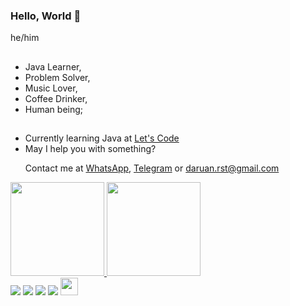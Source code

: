 ### Hello, World 👋

he/him

##

- Java Learner, 
- Problem Solver, 
- Music Lover, 
- Coffee Drinker,
- Human being;
 
##

- Currently learning Java at [Let's Code](https://letscode.com.br/)
- May I help you with something? <p> Contact me at [WhatsApp](https://api.whatsapp.com/send?phone=5562984370505), [Telegram](https://t.me/Daruan) or daruan.rst@gmail.com </p>



 <div>
  <a href="https://github.com/daruan-rst">
  <img height="150em" src="https://github-readme-stats.vercel.app/api?username=daruan-rst&show_icons=true&theme=dark&include_all_commits=true&count_private=true"/>
  <img height="150em" src="https://github-readme-stats.vercel.app/api/top-langs/?username=daruan-rst&amp;layout=compact&amp;langs_count=7&amp;theme=dark" >

<div>
<a href = "mailto:daruan.rst@gmail.com"><img src="https://img.shields.io/badge/-Gmail-%23333?style=for-the-badge&logo=gmail&logoColor=white" target="_blank"></a>
  <a href="https://www.linkedin.com/in/daruanrodrigues/" target="_blank"><img src="https://img.shields.io/badge/-LinkedIn-%230077B5?style=for-the-badge&logo=linkedin&logoColor=white" target="_blank"></a>
    <a href="https://open.spotify.com/user/daruan1?si=ec522ce90adc45d5" target="_blank"><img src="https://img.shields.io/badge/Spotify-1ED760?&style=for-the-badge&logo=spotify&logoColor=white" target="_blank"></a>
    <a href=https://www.last.fm/user/Daruan_rst" target="_blank"><img src="https://img.shields.io/badge/-LastFm-CC342D?style=for-the-badge&logo=last.fm&logoColor=white" target="_blank"></a>
    <img img height="28em" src="https://komarev.com/ghpvc/?username=daruan-rst&color=blue" alt="" /> 
</div>
